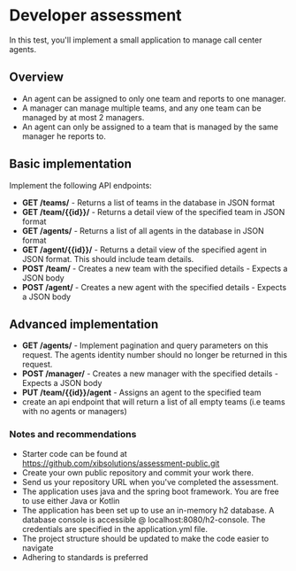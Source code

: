 # Developer assessment
In this test, you'll implement a small application to manage call center agents. 

## Overview
* An agent can be assigned to only one team and reports to one manager. 
* A manager can manage multiple teams, and any one team can be managed by at most 2 managers.
* An agent can only be assigned to a team that is managed by the same manager he reports to.

## Basic implementation
Implement the following API endpoints:

* **GET /teams/** - Returns a list of teams in the database in JSON format
* **GET /team/{{id}}/** - Returns a detail view of the specified team in JSON format
* **GET /agents/** - Returns a list of all agents in the database in JSON format
* **GET /agent/{{id}}/** - Returns a detail view of the specified agent in JSON format. This should include team details.
* **POST /team/** - Creates a new team with the specified details - Expects a JSON body
* **POST /agent/** - Creates a new agent with the specified details - Expects a JSON body

## Advanced implementation

* **GET /agents/** - Implement pagination and query parameters on this request. 
    The agents identity number should no longer be returned in this request.
* **POST /manager/** - Creates a new manager with the specified details - Expects a JSON body
* **PUT /team/{{id}}/agent** - Assigns an agent to the specified team
* create an api endpoint that will return a list of all empty teams (i.e teams with no agents or managers)


### Notes and recommendations

* Starter code can be found at https://github.com/xibsolutions/assessment-public.git
* Create your own public repository and commit your work there.
* Send us your repository URL when you've completed the assessment.
* The application uses java and the spring boot framework. You are free to use either Java or Kotlin
* The application has been set up to use an in-memory h2 database.
  A database console is accessible @ localhost:8080/h2-console. The credentials are specified in the application.yml file.
* The project structure should be updated to make the code easier to navigate
* Adhering to standards is preferred
